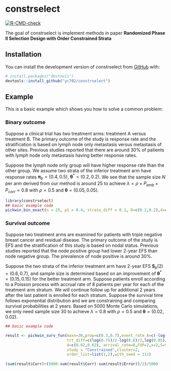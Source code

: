 
# constrselect

<!-- badges: start -->
[![R-CMD-check](https://github.com/yc702/constrselect/actions/workflows/R-CMD-check.yaml/badge.svg)](https://github.com/yc702/constrselect/actions/workflows/R-CMD-check.yaml)
<!-- badges: end -->

The goal of constrselect is implement methods in paper **Randomized Phase II Selection Design with Order Constrained Strata**

## Installation

You can install the development version of constrselect from [GitHub](https://github.com/) with:

``` r
# install.packages("devtools")
devtools::install_github("yc702/constrselect")
```

## Example

This is a basic example which shows you how to solve a common problem:

### Binary outcome

Suppose a clinical trial has two treatment arms: treatment A versus treatment B. The primary outcome of the study is response rate and the stratification is based on lymph node only metastasis versus metastasis of other sites. Previous studies reported that there are around 30\% of patients with lymph node only metastasis having better response rates. 

Suppose the lymph node only group will have higher response rate than the other group. We assume two strata of the inferior treatment arm have response rates $\bm \pi_b = (0.4, 0.5)$, $\bm \theta^*= (0.2, 0.2)$. We see that the sample size $N$ per arm derived from our method is around 25 to achieve $\lambda = \rho \times P_{amb}+P_{corr}= 0.8$ with $\rho = 0.5$ and $\bm \theta = (0.05,0.05)$. 
``` r
library(constrselect)
## basic example code
pickwin_bin_exact(n = 25, p1 = 0.4, strata_diff = 0.1, D=c(0.2,0.2),d=c(0.05,0.05),prop.strat=0.3,study="Constrained")


```



### Survival outcome

Suppose two treatment arms are examined for patients with triple negative breast cancer and residual disease. The primary outcome of the study is EFS and the stratification of this study is based on nodal status. Previous studies reported that the node positive group had lower 2-year EFS than node negative group. The prevalence of node positive is around 30\%. 

Suppose the two strata of the inferior treatment arm have 2-year EFS $\bm S_b(2) = (0.6, 0.7)$, and sample size is determined based on an improvement of $\bm \theta^*= (0.15, 0.15)$ for the better treatment arm. Suppose patients enroll according to a Poisson process with accrual rate of 8 patients per year for each of the treatment arm stratum. We will continue follow up for additional 2 years after the last patient is enrolled for each stratum. Suppose the survival time follows exponential distribution and we are constraining and comparing survival probabilities at 2 years. Based on 5000 Monte Carlo simulations, we only need sample size 30 to achieve $\lambda = 0.8$ with $\rho = 0.5$ and $\bm \theta = (0.02,0.02)$. 

``` r
## basic example code

result <- pickwin_surv_fun(maxn=30,prop=c(0.3,0.7),event_rate_A=c(-log(0.85)/2,-log(0.75)/2),
                           trt_diff=c(log(0.75)/2-log(0.6)/2,log(0.85)/2-log(0.7)/2),
                           d=c(0.02,0.02), arrival_rate=8,FUP=2,x=2,S=5000,
                           study = "Constrained",cluster=2,
                           order_list=list(1,2),with_seed = 111)
                           
(sum(result$Corr)+(5000-sum(result$Corr)-sum(result$Error))/2)/5000



```
